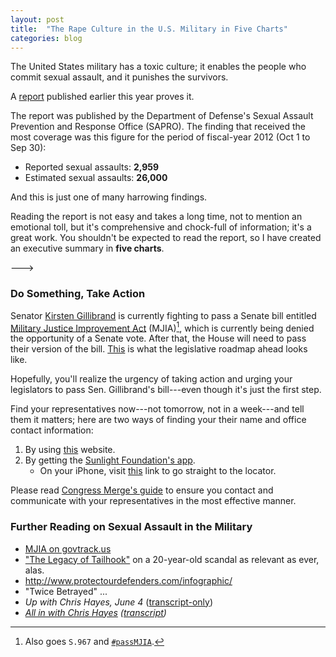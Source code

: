 ```yaml
---
layout: post
title:  "The Rape Culture in the U.S. Military in Five Charts"
categories: blog
---
```

The United States military has a toxic culture; it enables the people who commit sexual assault, and it punishes the survivors.

A [report][report] published earlier this year proves it.

The report was published by the Department of Defense's Sexual Assault Prevention and Response Office (SAPRO). The finding that received the most coverage was this figure for the period of fiscal-year 2012 (Oct 1 to Sep 30):

<div class="box emphasis">
    <ul>
        <li>Reported sexual assaults: <strong>2,959</strong></li>
        <li>Estimated sexual assaults: <strong>26,000</strong></li>
    </ul>
</div>

And this is just one of many harrowing findings.

Reading the report is not easy and takes a long time, not to mention an emotional toll, but it's comprehensive and chock-full of information; it's a great work. You shouldn't be expected to read the report, so I have created an executive summary in **five charts**.

--->

### Do Something, Take Action

Senator [Kirsten Gillibrand][profile] is currently fighting to pass a Senate bill entitled [Military Justice Improvement Act][homepage] (MJIA)[^1], which is currently being denied the opportunity of a Senate vote. After that, the House will need to pass their version of the bill. [This][govtrack] is what the legislative roadmap ahead looks like.

Hopefully, you'll realize the urgency of taking action and urging your legislators to pass Sen. Gillibrand's bill---even though it's just the first step.

Find your representatives now---not tomorrow, not in a week---and tell them it matters; here are two ways of finding your their name and office contact information:

1. By using [this][reps] website.
2. By getting the [Sunlight Foundation's app][sunlight].
     * On your iPhone, visit [this][locator] link to go straight to the locator.

Please read [Congress Merge's guide][rep-guide] to ensure you contact and communicate with your representatives in the most effective manner.

### Further Reading on Sexual Assault in the Military

* [MJIA on govtrack.us][govtrack]
* ["The Legacy of Tailhook"][tailhook] on a 20-year-old scandal as relevant as ever, alas.
* <http://www.protectourdefenders.com/infographic/>
* "Twice Betrayed" ...
* <i>Up with Chris Hayes, June 4</i> ([transcript-only][hayes-transcript-1])
* <i>[All in with Chris Hayes][hayes-vid-2] ([transcript][hayes-transcript-2])</i>


[^1]: Also goes `S.967` and [`#passMJIA`][hashtag].

[report]: http://www.sapr.mil/media/pdf/reports/FY12_DoD_SAPRO_Annual_Report_on_Sexual_Assault-VOLUME_ONE.pdf

[profile]: https://twitter.com/SenGillibrand
[hashtag]: https://twitter.com/search?q=%23passMJIA
[homepage]: http://www.gillibrand.senate.gov/mjia
[govtrack]: https://www.govtrack.us/congress/bills/113/s967

[reps]: http://whoismyrepresentative.com
[sunlight]: http://congress.sunlightfoundation.com
[locator]: congress://legislators/local
[rep-guide]: http://www.congressmerge.com/onlinedb/communicating.htm

[tailhook]: http://retroreport.org/the-legacy-of-tailhook/
[hayes-transcript-1]: http://www.nbcnews.com/id/52107373/ns/msnbc-all_in_with_chris_hayes/
[hayes-vid-2]: http://www.msnbc.com/all-in/watch/still-no-fix-for-military-sexual-assault-67653699751
[hayes-transcript-2]: http://www.nbcnews.com/id/53623883/ns/msnbc-all_in_with_chris_hayes/
